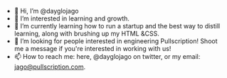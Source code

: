 - 👋 Hi, I’m @dayglojago
- 👀 I’m interested in learning and growth.
- 🌱 I’m currently learning how to run a startup and the best way to distill learning, along with brushing up my HTML &CSS.
- 💞️ I’m looking for people interested in engineering Pullscription! Shoot me a message if you're interested in working with us!
- 📫 How to reach me: here, @dayglojago on twitter, or my email: jago@pullscription.com.
